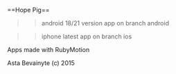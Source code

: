 ==Hope Pig==

>> android 18/21 version app on branch android

>> iphone latest app on branch ios

Apps made with RubyMotion

Asta Bevainyte (c)
2015
